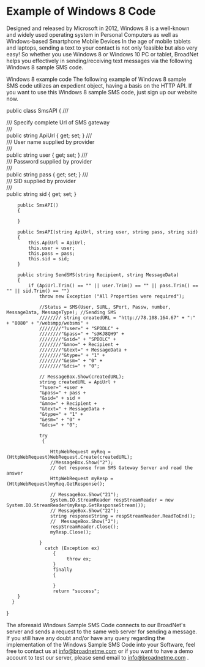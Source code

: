 # Example of Windows 8 Code

Designed and released by Microsoft in 2012, Windows 8 is a well-known and widely used operating system in Personal Computers as well as Windows-based Smartphone Mobile Devices
In the age of mobile tablets and laptops, sending a text to your contact is not only feasible but also very easy! So whether you use Windows 8 or Windows 10 PC or tablet, BroadNet helps you effectively in sending/receiving text messages via the following Windows 8 sample SMS code.

Windows 8 example code
The following example of Windows 8 sample SMS code utilizes an expedient object, having a basis on the HTTP API. If you want to use this Windows 8 sample SMS code, just sign up our website now.

public class SmsAPI 
        { 
        /// <summary> 
        /// Specify complete Url of SMS gateway  
        /// </summary> 
        public string ApiUrl { get; set;  } 
        /// <summary> 
        /// User name supplied by provider  
        /// </summary> 
        public string user { get; set;  } 
        /// <summary> 
        /// Password supplied by provider  
        /// </summary> 
        public string pass { get; set;  } 
        /// <summary> 
        /// SID supplied by provider  
        /// </summary> 
        public string sid { get; set;  }           
        
        public SmsAPI()
        { 

        } 
        
        public SmsAPI(string ApiUrl, string user, string pass, string sid)
        { 
            this.ApiUrl = ApiUrl;
            this.user = user;
            this.pass = pass;
            this.sid = sid;
        } 
        
        public string SendSMS(string Recipient, string MessageData)
        { 
            if (ApiUrl.Trim() == "" || user.Trim() == "" || pass.Trim() == "" || sid.Trim() == "")
                throw new Exception ("All Properties were required");

                //Status = SMS(User, SURL, SPort, Passw, number, MessageData, MessageType); //Sending SMS 
                //////// string createdURL = "http://78.108.164.67" + ":" + "8080" + "/websmpp/websms" +
                ////////"?user=" + "SPDDLC" +
                ////////"&pass=" + "s@KJ8QH9" +
                ////////"&sid=" + "SPDDLC" +
                ////////"&mno=" + Recipient +
                ////////"&text=" + MessageData +
                ////////"&type=" + "1" +
                ////////"&esm=" + "0" +
                ////////"&dcs=" + "0";

                // MessageBox.Show(createdURL);
                string createdURL = ApiUrl +
                "?user=" +user +
                "&pass=" + pass +
                "&sid=" + sid +
                "&mno=" + Recipient +
                "&text=" + MessageData +
                "&type=" + "1" +
                "&esm=" + "0" +
                "&dcs=" + "0";

                try
                 { 
                    
                    HttpWebRequest myReq = (HttpWebRequest)WebRequest.Create(createdURL);
                    //MessageBox.Show("2");
                    // Get response from SMS Gateway Server and read the answer 
                    HttpWebRequest myResp = (HttpWebRequest)myReq.GetResponse();
               
                    // MessageBox.Show("21");
                    System.IO.StreamReader respStreamReader = new System.IO.StreamReader(myResp.GetResponseStream());
                    // MessageBox.Show("22");
                    string responseString = respStreamReader.ReadToEnd();
                    //  MessageBox.Show("2");
                    respStreamReader.Close();
                    myResp.Close();

                } 
                  catch (Exception ex)
                     {
                          throw ex;
                     }
                     finally
                     {
               
                     }
                     return "success";
        } 
      } 
   } 


The aforesaid Windows Sample SMS Code connects to our BroadNet's server and sends a request to the same web server for sending a message.
If you still have any doubt and/or have any query regarding the implementation of the Windows Sample SMS Code into your Software, feel free to contact us at info@broadnetme.com or if you want to have a demo account to test our server, please send email to info@broadnetme.com .